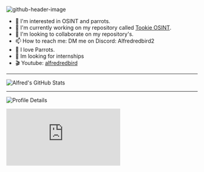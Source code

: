 
![github-header-image](https://github.com/Alfredredbird/Alfredredbird/assets/105014217/7a9a9862-16d7-45f6-a816-88a35c3dfb69)

- 👀 I'm interested in OSINT and parrots.
- 🌱 I'm currently working on my repository called [Tookie OSINT](https://github.com/Alfredredbird/tookie-osint).
- 💞️ I'm looking to collaborate on my repository's.
- 📫 How to reach me: DM me on Discord: Alfredredbird2
- 🦜 I love Parrots.
- 🌟 Im looking for internships
- 🎬 Youtube: [alfredredbird](https://www.youtube.com/@alfredredbird)
---

<img align="center" src="https://github-readme-stats.vercel.app/api?username=alfredredbird&show_icons=true&line_height=27&count_private=true&title_color=ffffff&text_color=c9cacc&icon_color=2bbc8a&bg_color=1d1f21" alt="Alfred's GitHub Stats" />

---

![Profile Details](https://github-profile-summary-cards.vercel.app/api/cards/profile-details?username=alfredredbird&theme=github_dark)

<iframe src="https://tryhackme.com/api/v2/badges/public-profile?userPublicId=2066255" style='border:none;'></iframe>
